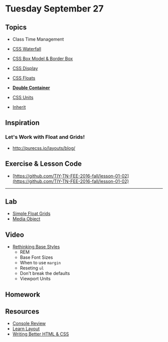 # Tuesday September 27

## Topics

* Class Time Management
* [CSS Waterfall](https://online.theironyard.com/paths/579/units/3469/lessons/13945)
* [CSS Box Model & Border Box](https://online.theironyard.com/paths/579/units/3469/lessons/13947)
* [CSS Display](https://online.theironyard.com/paths/579/units/3469/lessons/13948)
* [CSS Floats](https://online.theironyard.com/paths/579/units/3469/lessons/13949)
* **[Double Container](double-container.html)**

* [CSS Units](https://online.theironyard.com/paths/579/units/3469/lessons/13944)
* [Inherit](https://online.theironyard.com/paths/579/units/3469/lessons/13946)

## Inspiration

### Let's Work with Float and Grids!

* http://purecss.io/layouts/blog/

## Exercise & Lesson Code

* [https://github.com/TIY-TN-FEE-2016-fall/lesson-01-02](https://github.com/TIY-TN-FEE-2016-fall/lesson-01-02)

---

## Lab

* [Simple Float Grids](float-grids.html)
* [Media Object](media-object.html)


## Video

* [Rethinking Base Styles](https://youtu.be/EjiTIIs_3N4)
  - REM
  - Base Font Sizes
  - When to use `margin`
  - Reseting `ul`
  - Don't break the defaults
  - Viewport Units

## Homework



## Resources

* [Console Review](http://samkap.github.io/command-line-starter-kit)
* [Learn Layout](http://learnlayout.com/)
* [Writing Better HTML & CSS](http://learn.shayhowe.com/html-css/writing-your-best-code/)
